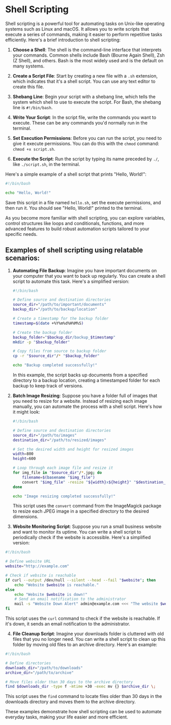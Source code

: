 # Shell Scripting
Shell scripting is a powerful tool for automating tasks on Unix-like operating systems such as Linux and macOS. It allows you to write scripts that execute a series of commands, making it easier to perform repetitive tasks efficiently. Here's a brief introduction to shell scripting:

1. **Choose a Shell**: The shell is the command-line interface that interprets your commands. Common shells include Bash (Bourne Again Shell), Zsh (Z Shell), and others. Bash is the most widely used and is the default on many systems.

2. **Create a Script File**: Start by creating a new file with a `.sh` extension, which indicates that it's a shell script. You can use any text editor to create this file.

3. **Shebang Line**: Begin your script with a shebang line, which tells the system which shell to use to execute the script. For Bash, the shebang line is `#!/bin/bash`.

4. **Write Your Script**: In the script file, write the commands you want to execute. These can be any commands you'd normally run in the terminal.

5. **Set Execution Permissions**: Before you can run the script, you need to give it execute permissions. You can do this with the `chmod` command: `chmod +x script.sh`.

6. **Execute the Script**: Run the script by typing its name preceded by `./`, like `./script.sh`, in the terminal.

Here's a simple example of a shell script that prints "Hello, World!":

```bash
#!/bin/bash

echo "Hello, World!"
```

Save this script in a file named `hello.sh`, set the execute permissions, and then run it. You should see "Hello, World!" printed to the terminal.

As you become more familiar with shell scripting, you can explore variables, control structures like loops and conditionals, functions, and more advanced features to build robust automation scripts tailored to your specific needs.


## Examples of shell scripting using relatable scenarios:

1. **Automating File Backup**:
   Imagine you have important documents on your computer that you want to back up regularly. You can create a shell script to automate this task. Here's a simplified version:

   ```bash
   #!/bin/bash

   # Define source and destination directories
   source_dir="/path/to/important/documents"
   backup_dir="/path/to/backup/location"

   # Create a timestamp for the backup folder
   timestamp=$(date +%Y%m%d%H%M%S)

   # Create the backup folder
   backup_folder="$backup_dir/backup_$timestamp"
   mkdir -p "$backup_folder"

   # Copy files from source to backup folder
   cp -r "$source_dir"/* "$backup_folder"
   
   echo "Backup completed successfully!"
   ```

   In this example, the script backs up documents from a specified directory to a backup location, creating a timestamped folder for each backup to keep track of versions.

2. **Batch Image Resizing**:
   Suppose you have a folder full of images that you need to resize for a website. Instead of resizing each image manually, you can automate the process with a shell script. Here's how it might look:

   ```bash
   #!/bin/bash

   # Define source and destination directories
   source_dir="/path/to/images"
   destination_dir="/path/to/resized/images"

   # Set the desired width and height for resized images
   width=800
   height=600

   # Loop through each image file and resize it
   for img_file in "$source_dir"/*.jpg; do
       filename=$(basename "$img_file")
       convert "$img_file" -resize "${width}x${height}" "$destination_dir/$filename"
   done
   
   echo "Image resizing completed successfully!"
   ```

   This script uses the `convert` command from the ImageMagick package to resize each JPEG image in a specified directory to the desired dimensions.

3. **Website Monitoring Script**: Suppose you run a small business website and want to monitor its uptime. You can write a shell script to periodically check if the website is accessible. Here's a simplified version:

```bash
#!/bin/bash

# Define website URL
website="http://example.com"

# Check if website is reachable
if curl --output /dev/null --silent --head --fail "$website"; then
    echo "Website $website is reachable."
else
    echo "Website $website is down!"
    # Send an email notification to the administrator
    mail -s "Website Down Alert" admin@example.com <<< "The website $website is down!"
fi
```

This script uses the `curl` command to check if the website is reachable. If it's down, it sends an email notification to the administrator.

4. **File Cleanup Script**: Imagine your downloads folder is cluttered with old files that you no longer need. You can write a shell script to clean up this folder by moving old files to an archive directory. Here's an example:

```bash
#!/bin/bash

# Define directories
downloads_dir="/path/to/downloads"
archive_dir="/path/to/archive"

# Move files older than 30 days to the archive directory
find $downloads_dir -type f -mtime +30 -exec mv {} $archive_dir \;
```

This script uses the `find` command to locate files older than 30 days in the downloads directory and moves them to the archive directory.

These examples demonstrate how shell scripting can be used to automate everyday tasks, making your life easier and more efficient.

